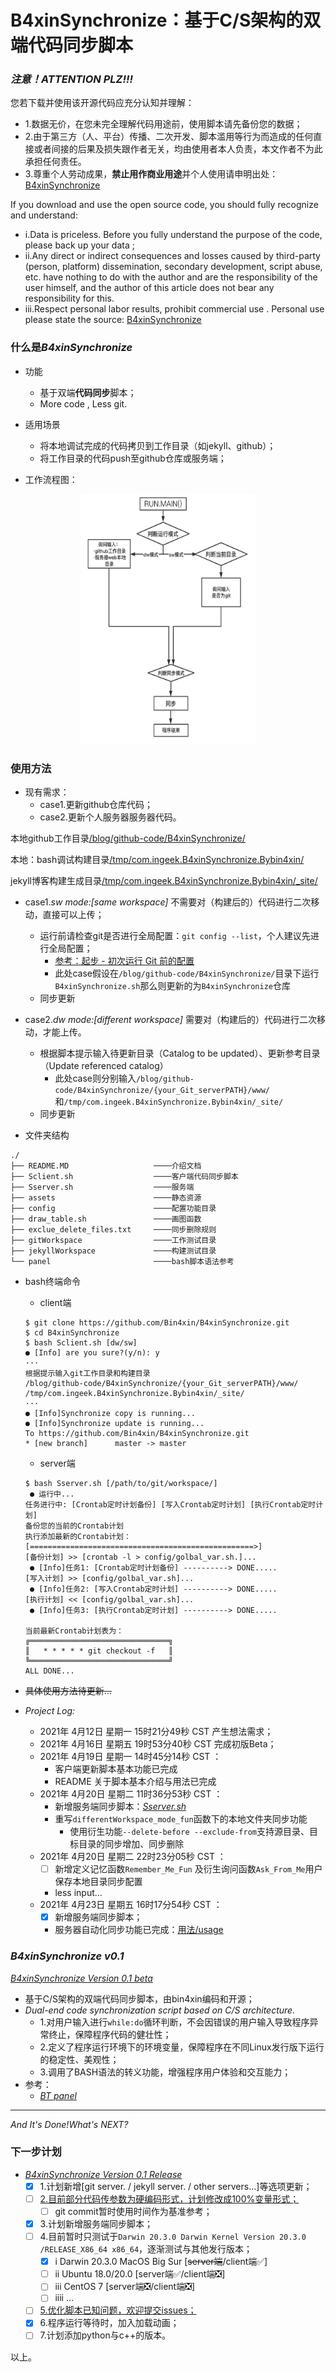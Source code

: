 # B4xinSynchronize：基于C/S架构的双端代码同步脚本

### *注意！ATTENTION PLZ!!!*

您若下载并使用该开源代码应充分认知并理解：
    
- 1.数据无价，在您未完全理解代码用途前，使用脚本请先备份您的数据；
- 2.由于第三方（人、平台）传播、二次开发、脚本滥用等行为而造成的任何直接或者间接的后果及损失跟作者无关，均由使用者本人负责，本文作者不为此承担任何责任。
- 3.尊重个人劳动成果，**禁止用作商业用途**并个人使用请申明出处： [B4xinSynchronize](https://github.com/Bin4xin/B4xinSynchronize)


If you download and use the open source code, you should fully recognize and understand:

- i.Data is priceless. Before you fully understand the purpose of the code, please back up your data ;
- ii.Any direct or indirect consequences and losses caused by third-party (person, platform) dissemination, secondary development, script abuse, etc. have nothing to do with the author and are the responsibility of the user himself, and the author of this article does not bear any responsibility for this.
- iii.Respect personal labor results, prohibit commercial use . Personal use please state the source: [B4xinSynchronize](https://github.com/Bin4xin/B4xinSynchronize)

### 什么是*B4xinSynchronize*

- 功能
    - 基于双端**代码同步**脚本；
    - More code , Less git.
- 适用场景
    - 将本地调试完成的代码拷贝到工作目录（如jekyll、github）；
    - 将工作目录的代码push至github仓库或服务端；

- 工作流程图：

<div align=center><img width="280px" height="400px" src="/assets/B4xinSynchronize-workflow.png"/></div>

### 使用方法
- 现有需求：
    - case1.更新github仓库代码；
    - case2.更新个人服务器服务器代码。
    
本地github工作目录[/blog/github-code/B4xinSynchronize/](https://github.com/Bin4xin/B4xinSynchronize)

本地：bash调试构建目录[/tmp/com.ingeek.B4xinSynchronize.Bybin4xin/]()

jekyll博客构建生成目录[/tmp/com.ingeek.B4xinSynchronize.Bybin4xin/_site/]()

- case1.*sw mode:[same workspace]* 不需要对（构建后的）代码进行二次移动，直接可以上传；
    - 运行前请检查git是否进行全局配置：`git config --list`，个人建议先进行全局配置；
        - [参考：起步 - 初次运行 Git 前的配置](https://git-scm.com/book/zh/v2/%E8%B5%B7%E6%AD%A5-%E5%88%9D%E6%AC%A1%E8%BF%90%E8%A1%8C-Git-%E5%89%8D%E7%9A%84%E9%85%8D%E7%BD%AE)
        - 此处case假设在`/blog/github-code/B4xinSynchronize/`目录下运行`B4xinSynchronize.sh`那么则更新的为`B4xinSynchronize`仓库
    - 同步更新
    
- case2.*dw mode:[different workspace]* 需要对（构建后的）代码进行二次移动，才能上传。
    
    - 根据脚本提示输入待更新目录（Catalog to be updated）、更新参考目录（Update referenced catalog）
        - 此处case则分别输入`/blog/github-code/B4xinSynchronize/{your_Git_serverPATH}/www/` 和`/tmp/com.ingeek.B4xinSynchronize.Bybin4xin/_site/`
    - 同步更新
- 文件夹结构
```
./
├── README.MD                   ────介绍文档
├── Sclient.sh                  ────客户端代码同步脚本 
├── Sserver.sh                  ────服务端
├── assets                      ────静态资源
├── config                      ────配置功能目录
├── draw_table.sh               ────画图函数
├── exclue_delete_files.txt     ────同步删除规则
├── gitWorkspace                ────工作测试目录
├── jekyllWorkspace             ────构建测试目录
└── panel                       ────bash脚本语法参考
```
- bash终端命令
    - client端
    ```
    $ git clone https://github.com/Bin4xin/B4xinSynchronize.git
    $ cd B4xinSynchronize
    $ bash Sclient.sh [dw/sw]
    ● [Info] are you sure?(y/n): y
    ···
    根据提示输入git工作目录和构建目录
    /blog/github-code/B4xinSynchronize/{your_Git_serverPATH}/www/
    /tmp/com.ingeek.B4xinSynchronize.Bybin4xin/_site/
    ···
    ● [Info]Synchronize copy is running... 
    ● [Info]Synchronize update is running...
    To https://github.com/Bin4xin/B4xinSynchronize.git
    * [new branch]      master -> master
    ```
    - server端
    ```
    $ bash Sserver.sh [/path/to/git/workspace/]
     ● 运行中... 
    任务进行中: [Crontab定时计划备份] [写入Crontab定时计划] [执行Crontab定时计划]
    备份您的当前的Crontab计划
    执行添加最新的Crontab计划：
    [==================================================>]    
    [备份计划] >> [crontab -l > config/golbal_var.sh.]...
     ● [Info]任务1: [Crontab定时计划备份] ----------> DONE..... 
    [写入计划] >> [config/golbal_var.sh]...
     ● [Info]任务2: [写入Crontab定时计划] ----------> DONE..... 
    [执行计划] << [config/golbal_var.sh]...
     ● [Info]任务3: [执行Crontab定时计划] ----------> DONE..... 
    
    当前最新Crontab计划表为：
    ╔═══════════════════════════════╗
    ║   * * * * * git checkout -f   ║
    ╚═══════════════════════════════╝
    ALL DONE...
    ```

- ~~具体使用方法待更新...~~
- *Project Log:*
    - 2021年 4月12日 星期一 15时21分49秒 CST 产生想法需求；
    - 2021年 4月16日 星期五 19时53分40秒 CST 完成初版Beta；
    - 2021年 4月19日 星期一 14时45分14秒 CST ：
        - 客户端更新脚本基本功能已完成
        - README 关于脚本基本介绍与用法已完成
    - 2021年 4月20日 星期二 11时36分53秒 CST ：
        - 新增服务端同步脚本：[*Sserver.sh*](https://github.com/Bin4xin/B4xinSynchronize/blob/master/Sserver.sh)
        - 重写`differentWorkspace_mode_fun`函数下的本地文件夹同步功能
            - 使用衍生功能`--delete-before --exclude-from`支持源目录、目标目录的同步增加、同步删除
    - 2021年 4月20日 星期二 22时23分05秒 CST ：
        - [ ] 新增定义记忆函数`Remember_Me_Fun` 及衍生询问函数`Ask_From_Me`用户保存本地目录同步配置
        - less input...
    - 2021年 4月23日 星期五 16时17分54秒 CST ：
        - [x] 新增服务端同步脚本；
        - 服务器自动化同步功能已完成：[用法/usage](###使用方法)


### *B4xinSynchronize v0.1*

[*B4xinSynchronize Version 0.1 beta*](https://github.com/Bin4xin/B4xinSynchronize/blob/master/Sclient.sh)

- 基于C/S架构的双端代码同步脚本，由bin4xin编码和开源；
- *Dual-end code synchronization script based on C/S architecture.*
    - 1.对用户输入进行`while:do`循环判断，不会因错误的用户输入导致程序异常终止，保障程序代码的健壮性；
    - 2.定义了程序运行环境下的环境变量，保障程序在不同Linux发行版下运行的稳定性、美观性；
    - 3.调用了BASH语法的转义功能，增强程序用户体验和交互能力；
- 参考：
    - [*BT panel*](https://github.com/Bin4xin/B4xinSynchronize/tree/master/panel)

---
*And It's Done!What's NEXT?*

### 下一步计划

- [*B4xinSynchronize Version 0.1 Release*](https://github.com/Bin4xin/B4xinSynchronize/blob/master/Sclient.sh)
    - [x] 1.计划新增[git server. / jekyll server. / other servers...]等选项更新；
    - [ ] [2.目前部分代码传参数为硬编码形式，计划修改成100%变量形式；](https://github.com/Bin4xin/B4xinSynchronize/blob/master/Sclient.sh)
        - [ ] git commit暂时使用时间作为基准参考；
    - [x] 3.计划新增服务端同步脚本；
    - [ ] 4.目前暂时只测试于`Darwin 20.3.0 Darwin Kernel Version 20.3.0 /RELEASE_X86_64 x86_64`，逐渐测试与其他发行版本；
        - [x] i Darwin 20.3.0 MacOS Big Sur [~~server端~~/client端✅]
        - [ ] ii Ubuntu 18.0/20.0 [server端✅/client端❎]
        - [ ] iii CentOS 7 [server端❎/client端❎]
        - [ ] iiii ...
    - [ ] [5.优化脚本已知问题，欢迎提交issues；](https://github.com/Bin4xin/B4xinSynchronize/issues/new)
    - [x] 6.程序运行等待时，加入加载动画；
    - [ ] 7.计划添加python与c++的版本。
    
以上。

